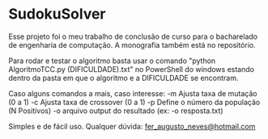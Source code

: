 # SudokuSolver

Esse projeto foi o meu trabalho de conclusão de curso para o bacharelado de engenharia de computação.
A monografia também está no repositório.

Para rodar e testar o algoritmo basta usar o comando "python AlgoritmoTCC.py (DIFICULDADE).txt" no PowerShell do windows 
estando dentro da pasta em que o algoritmo e a DIFICULDADE se encontram.

Caso alguns comandos a mais, caso interesse:
-m Ajusta taxa de mutação (0 a 1)
-c Ajusta taxa de crossover (0 a 1)
-p Define o número da população (N Positivos)
-o arquivo output do resultado (ex: -o resposta.txt)

Simples e de fácil uso.
Qualquer dúvida: fer_augusto_neves@hotmail.com
